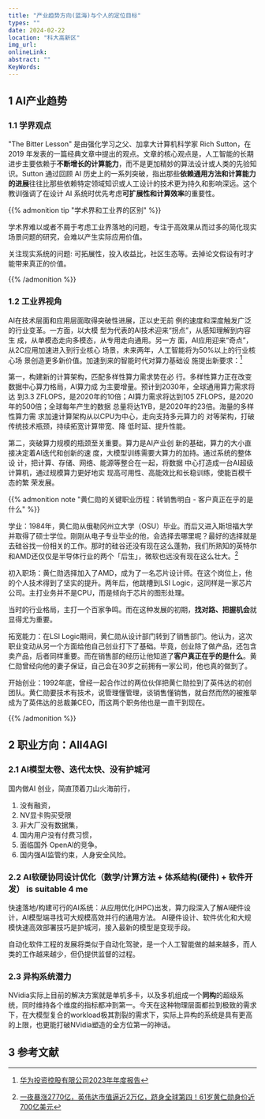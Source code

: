 ```yaml
---
title: "产业趋势方向(蓝海)与个人的定位目标"
types: ""
date: 2024-02-22
location: "科大高新区"
img_url: 
onlineLink: 
abstract: ""
KeyWords:
---
```


## 1 AI产业趋势

### 1.1 学界观点

"The Bitter Lesson" 是由强化学习之父、加拿大计算机科学家 Rich Sutton，在 2019 年发表的一篇经典文章中提出的观点。文章的核心观点是，人工智能的长期进步主要依赖于**不断增长的计算能力**，而不是更加精妙的算法设计或人类的先验知识。Sutton 通过回顾 AI 历史上的一系列突破，指出那些**依赖通用方法和计算能力的进展**往往比那些依赖特定领域知识或人工设计的技术更为持久和影响深远。这个教训强调了在设计 AI 系统时优先考虑**可扩展性和计算效率**的重要性。

{{% admonition tip "学术界和工业界的区别" %}}

学术界难以或者不屑于考虑工业界落地的问题，专注于高效果从而过多的简化现实场景问题的研究，会难以产生实际应用价值。

关注现实系统的问题: 可拓展性，投入收益比，社区生态等。去掉论文假设有时才能带来真正的价值。

{{% /admonition %}}

### 1.2 工业界视角

AI在技术层面和应用层面取得突破性进展，正以史无前
例的速度和深度触发广泛的行业变革。一方面，以大模
型为代表的AI技术迎来“拐点”，从感知理解到内容生
成，从单模态走向多模态，从专用走向通用。另一方
面，AI应用迎来“奇点”，从2C应用加速进入到行业核心
场景，未来两年，人工智能将为50%以上的行业核心场
景创造更多新价值。加速到来的智能时代对算力基础设
施提出新要求：[^3]

第一，构建新的计算架构，匹配多样性算力需求势在必
行。多样性算力正在改变数据中心算力格局，AI算力成
为主要增量。预计到2030年，全球通用算力需求将达
到3.3 ZFLOPS，是2020年的10倍；AI算力需求将达到105 ZFLOPS，是2020年的500倍；全球每年产生的数据
总量将达1YB，是2020年的23倍。海量的多样性算力需
求加速计算架构从以CPU为中心，走向支持多元算力的
对等架构，打破传统技术瓶颈，持续拓宽计算带宽、降
低时延、提升性能。

第二，突破算力规模的瓶颈至关重要。算力是AI产业创
新的基础，算力的大小直接决定着AI迭代和创新的速
度，大模型训练需要大算力的加持。通过系统的整体设
计，把计算、存储、网络、能源等整合在一起，将数据
中心打造成一台AI超级计算机，通过规模算力更好地实
现高可用性、高能效比和长稳训练，使能百模千态的繁
荣发展。

{{% admonition note "黄仁勋的关键职业历程：转销售明白 - 客户真正在乎的是什么" %}}

学业：1984年，黄仁勋从俄勒冈州立大学（OSU）毕业。而后又进入斯坦福大学并取得了硕士学位。刚刚从电子专业毕业的他，会选择去哪里呢？最好的选择就是去硅谷找一份相关的工作。那时的硅谷还没有现在这么蓬勃，我们所熟知的英特尔和AMD还仅仅是半导体行业的两个「后生」，微软也远没有现在这么壮大。[^2]

初入职场：黄仁勋选择加入了AMD，成为了一名芯片设计师。在这个岗位上，他的个人技术得到了坚实的提升。两年后，他跳槽到LSI Logic，这同样是一家芯片公司。主打业务并不是CPU，而是倾向于芯片的图形处理。

当时的行业格局，主打一个百家争鸣。而在这种发展的初期，**找对路、把握机会**就显得尤为重要。

拓宽能力：在LSI Logic期间，黄仁勋从设计部门转到了销售部门。他认为，这次职业变动从另一个方面给他自己创业打下了基础。毕竟，创业除了做产品，还包含卖产品，后者同样重要。而在销售部的经历让他知道了**客户真正在乎的是什么**。黄仁勋曾经向他的妻子保证，自己会在30岁之前拥有一家公司，他也真的做到了。

开始创业：1992年底，曾经一起合作过的两位伙伴把黄仁勋拉到了英伟达的初创团队。黄仁勋要技术有技术，说管理懂管理，谈销售懂销售，就自然而然的被推举成为了英伟达的总裁兼CEO，而这两个职务他也是一直干到现在。

[^2]: [一夜暴涨2770亿，英伟达市值逼近2万亿，跻身全球第四！61岁黄仁勋身价近700亿美元](https://mp.weixin.qq.com/s/9BKa9xhKWFkZ67846mWoHg)

{{% /admonition %}}

## 2 职业方向：All4AGI

### 2.1 AI模型太卷、迭代太快、没有护城河

国内做AI 创业，简直顶着刀山火海前行，

1. 没有融资，
2. NV显卡购买受限
3. 非大厂没有数据集，
4. 国内用户没有付费习惯，
5. 面临国外 OpenAI的竞争。
6. 国内强AI监管约束，人身安全风险。

### 2.2 AI软硬协同设计优化（数学/计算方法 + 体系结构(硬件) + 软件开发） is suitable 4 me


快速落地/构建可行的AI系统：从应用优化(HPC)出发，算力段深入了解AI硬件设计，AI模型端寻找可大规模高效并行的通用方法。 AI硬件设计、软件优化和大规模快速高效部署技巧是护城河，接入最新的模型是变现手段。

自动化软件工程的发展将类似于自动化驾驶，是一个人工智能做的越来越多，而人类的工作越来越少，但仍提供监督的过程。

### 2.3 异构系统潜力

NVidia实际上目前的解决方案就是单机多卡，以及多机组成一个**同构**的超级系统，同时维持各个维度的指标都冲到第一。今天在这种物理层面都拉到极致的需求下，在大模型复合的workload极其割裂的需求下，实际上异构的系统是具有更高的上限，也更能打破NVidia塑造的全方位第一的神话。



## 3 参考文献


[^3]: [华为投资控股有限公司2023年年度报告](https://www.huawei.com/cn/annual-report/2023)



